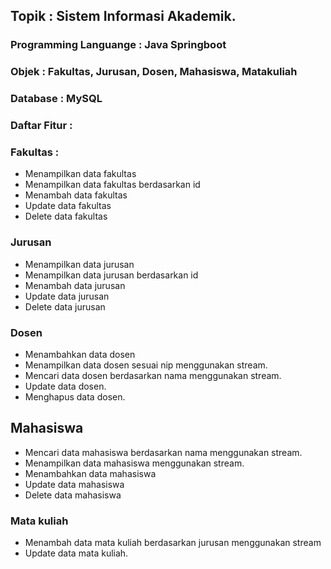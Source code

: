 ## Topik : Sistem Informasi Akademik.
### Programming Languange : Java Springboot
### Objek : Fakultas, Jurusan, Dosen, Mahasiswa, Matakuliah
### Database : MySQL


### Daftar Fitur : 

### Fakultas : 
* Menampilkan data fakultas
* Menampilkan data fakultas berdasarkan id
* Menambah data fakultas
* Update data fakultas
* Delete data fakultas


### Jurusan
* Menampilkan data jurusan
* Menampilkan data jurusan berdasarkan id
* Menambah data jurusan
* Update data jurusan
* Delete data jurusan


### Dosen
* Menambahkan data dosen
* Menampilkan data dosen sesuai nip menggunakan stream.
* Mencari data dosen berdasarkan nama menggunakan stream.
* Update data dosen.
* Menghapus data dosen.

## Mahasiswa
* Mencari data mahasiswa berdasarkan nama menggunakan stream.
* Menampilkan data mahasiswa menggunakan stream.
* Menambahkan data mahasiswa
* Update data mahasiswa
* Delete data mahasiswa

### Mata kuliah
* Menambah data mata kuliah berdasarkan jurusan menggunakan stream
* Update data mata kuliah.



